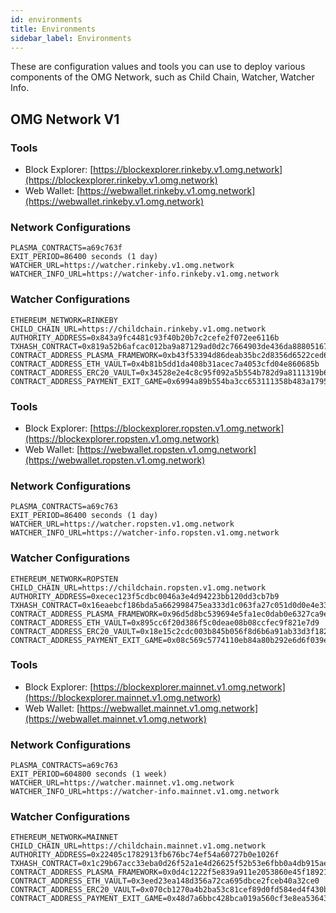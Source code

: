 ```yaml
---
id: environments
title: Environments
sidebar_label: Environments
---
```


These are configuration values and tools you can use to deploy various components of the OMG Network, such as Child Chain, Watcher, Watcher Info.

## OMG Network V1

<!--DOCUSAURUS_CODE_TABS-->
<!-- Rinkeby -->

### Tools

- Block Explorer: [https://blockexplorer.rinkeby.v1.omg.network](https://blockexplorer.rinkeby.v1.omg.network)
- Web Wallet: [https://webwallet.rinkeby.v1.omg.network](https://webwallet.rinkeby.v1.omg.network)

### Network Configurations

```
PLASMA_CONTRACTS=a69c763f
EXIT_PERIOD=86400 seconds (1 day)
WATCHER_URL=https://watcher.rinkeby.v1.omg.network
WATCHER_INFO_URL=https://watcher-info.rinkeby.v1.omg.network
```

### Watcher Configurations

```
ETHEREUM_NETWORK=RINKEBY
CHILD_CHAIN_URL=https://childchain.rinkeby.v1.omg.network
AUTHORITY_ADDRESS=0x843a9fc4481c93f40b20b7c2cefe2f072ee6116b
TXHASH_CONTRACT=0x819a52b6afcac012ba9a87129ad0d2c7664903de436da888051674b237d63996
CONTRACT_ADDRESS_PLASMA_FRAMEWORK=0xb43f53394d86deab35bc2d8356d6522ced6429b5
CONTRACT_ADDRESS_ETH_VAULT=0x4b81b5dd1da408b31acec7a4053cfd04e860685b
CONTRACT_ADDRESS_ERC20_VAULT=0x34528e2e4c8c95f092a5b554b782d9a8111319b6
CONTRACT_ADDRESS_PAYMENT_EXIT_GAME=0x6994a89b554ba3cc653111358b483a17959fa9d7
```

<!-- Ropsten -->

### Tools

- Block Explorer: [https://blockexplorer.ropsten.v1.omg.network](https://blockexplorer.ropsten.v1.omg.network)
- Web Wallet: [https://webwallet.ropsten.v1.omg.network](https://webwallet.ropsten.v1.omg.network)

### Network Configurations

```
PLASMA_CONTRACTS=a69c763
EXIT_PERIOD=86400 seconds (1 day)
WATCHER_URL=https://watcher.ropsten.v1.omg.network
WATCHER_INFO_URL=https://watcher-info.ropsten.v1.omg.network
```

### Watcher Configurations

```
ETHEREUM_NETWORK=ROPSTEN
CHILD_CHAIN_URL=https://childchain.ropsten.v1.omg.network
AUTHORITY_ADDRESS=0xecec123f5cdbc0046a3e4d94223bb120dd3cb7b9
TXHASH_CONTRACT=0x16eaebcf186bda5a662998475ea333d1c063fa27c051d0d0e4e33194f145b543
CONTRACT_ADDRESS_PLASMA_FRAMEWORK=0x96d5d8bc539694e5fa1ec0dab0e6327ca9e680f9
CONTRACT_ADDRESS_ETH_VAULT=0x895cc6f20d386f5c0deae08b08ccfec9f821e7d9
CONTRACT_ADDRESS_ERC20_VAULT=0x18e15c2cdc003b845b056f8d6b6a91ab33d3f182
CONTRACT_ADDRESS_PAYMENT_EXIT_GAME=0x08c569c5774110eb84a80b292e6d6f039e18915a
```

<!-- Mainnet -->

### Tools

- Block Explorer: [https://blockexplorer.mainnet.v1.omg.network](https://blockexplorer.mainnet.v1.omg.network)
- Web Wallet: [https://webwallet.mainnet.v1.omg.network](https://webwallet.mainnet.v1.omg.network)

### Network Configurations

```
PLASMA_CONTRACTS=a69c763
EXIT_PERIOD=604800 seconds (1 week)
WATCHER_URL=https://watcher.mainnet.v1.omg.network
WATCHER_INFO_URL=https://watcher-info.mainnet.v1.omg.network
```

### Watcher Configurations

```
ETHEREUM_NETWORK=MAINNET
CHILD_CHAIN_URL=https://childchain.mainnet.v1.omg.network
AUTHORITY_ADDRESS=0x22405c1782913fb676bc74ef54a60727b0e1026f
TXHASH_CONTRACT=0x1c29b67acc33eba0d26f52a1e4d26625f52b53e6fbb0a4db915aeb052f7ec849
CONTRACT_ADDRESS_PLASMA_FRAMEWORK=0x0d4c1222f5e839a911e2053860e45f18921d72ac
CONTRACT_ADDRESS_ETH_VAULT=0x3eed23ea148d356a72ca695dbce2fceb40a32ce0
CONTRACT_ADDRESS_ERC20_VAULT=0x070cb1270a4b2ba53c81cef89d0fd584ed4f430b
CONTRACT_ADDRESS_PAYMENT_EXIT_GAME=0x48d7a6bbc428bca019a560cf3e8ea5364395aad3
```

<!--END_DOCUSAURUS_CODE_TABS-->